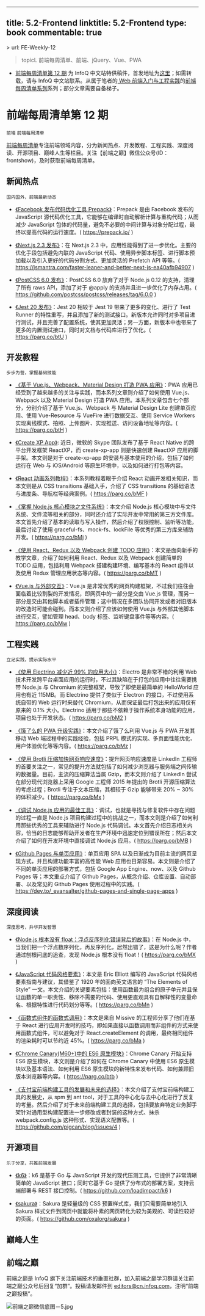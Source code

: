 
---
title: 5.2-Frontend
linktitle: 5.2-Frontend
type: book
commentable: true
---

﻿> url: FE-Weekly-12
> topicL 前端每周清单、前端、jQuery、Vue、PWA

- [前端每周清单第 12 期](https://zhuanlan.zhihu.com/p/26780461) 为 InfoQ 中文站特供稿件，首发地址为[这里](https://parg.co/btd)；如需转载，请与 InfoQ 中文站联系。从属于笔者的[ Web 前端入门与工程实践](https://github.com/wx-chevalier/Web-Development-And-Engineering-Practices)的[前端每周清单系列](https://parg.co/bh1)系列；部分文章需要自备梯子。

# 前端每周清单第 12 期

`前端` `前端每周清单`

[前端每周清单](http://www.infoq.com/cn/FE-Weekly)专注前端领域内容，分为新闻热点、开发教程、工程实践、深度阅读、开源项目、巅峰人生等栏目。关注【前端之巅】微信公众号(ID：frontshow)，及时获取前端每周清单。

## 新闻热点

`国内国外，前端最新动态`

- [《Facebook 发布代码优化工具 Prepack》](https://prepack.io/)：Prepack 是由 Facebook 发布的 JavaScript 源代码优化工具，它能够在编译时自动解析计算与重构代码；从而减少 JavaScript 包体的代码量，避免不必要的中间计算与对象分配过程，最终以提高代码的运行速度。( https://prepack.io/ )

- [《Next.js 2.3 发布》](https://jsmantra.com/faster-leaner-and-better-next-js-ea40afb94907)：在 Next.js 2.3 中，应用性能得到了进一步优化。主要的优化手段包括避免内联的 JavaScript 代码、使用异步脚本标签、进行脚本预加载以及引入更好的代码分割方式、更加灵活的 Prefetch API 等等。( https://jsmantra.com/faster-leaner-and-better-next-js-ea40afb94907 )

- [《PostCSS 6.0 发布》](https://github.com/postcss/postcss/releases/tag/6.0.0)：PostCSS 6.0 放弃了对于 Node.js 0.12 的支持，清理了所有 raws API，添加了对于 @apply 的支持并且进一步优化了内存占用。( https://github.com/postcss/postcss/releases/tag/6.0.0 )

- [《Jest 20 发布》](https://parg.co/btU)：Jest 20 相较于 Jest 19 带来了更多的变化、进行了 Test Runner 的特性重写，并且添加了新的测试接口。新版本允许同时对多项目进行测试，并且完善了配置系统，使其更加灵活；另一方面，新版本中也带来了更多的内置测试接口，同时对文档与代码库进行了优化。( https://parg.co/btU )

## 开发教程

`步步为营，掌握基础技能`

- [《基于 Vue.js、Webpack、Material Design 打造 PWA 应用》](https://parg.co/btH)：PWA 应用已经受到了越来越多的关注与实践，而本系列文章则介绍了如何使用 Vue.js、Webpack 以及 Material Design 打造 PWA 应用。本系列文章包含七个部分，分别介绍了基于 Vue.js、Webpack 与 Material Design Lite 创建单页应用、使用 Vue-Resource 与 VueFire 进行数据交互、使用 Service Workers 实现离线模式、拍照、上传图片、实现推送、访问设备地址等内容。( https://parg.co/btH )

- [《Create XP App》](https://parg.co/bMg): 近日，微软的 Skype 团队发布了基于 React Native 的跨平台开发框架 ReactXP，而 create-xp-app 则是快速创建 ReactXP 应用的脚手架。本文则是对于 create-xp-app 的安装与基本使用的介绍，包括了如何运行在 Web 与 iOS/Android 等原生环境中，以及如何进行打包等内容。

- [《React 动画系列教程》](https://parg.co/bMF)：本系列教程着眼于介绍 React 动画开发相关知识，而本文则是从 CSS transitions 基础入手，介绍了 CSS transitions 的基础语法与进度条、导航栏等经典案例。( https://parg.co/bMF )

- [《掌握 Node.js 核心模块之文件系统》](https://parg.co/bMj)：本文介绍 Node.js 核心模块中与文件系统、文件流等相关的部分，同时还介绍了实际开发中常用的第三方文件库。本文首先介绍了基本的读取与写入操作，然后介绍了权限控制、监听等功能，最后讨论了使用 graceful-fs、mock-fs、lockFile 等优秀的第三方库来辅助开发。( https://parg.co/bMj )

- [《使用 React、Redux 以及 Webpack 创建 TODO 应用》](https://parg.co/bMT)：本文是面向新手的教学文章，介绍了如何利用 React、Redux 以及 Webpack 创建简单的 TODO 应用，包括利用 Webpack 搭建构建环境、编写基本的 React 组件以及使用 Redux 管理应用状态等内容。( https://parg.co/bMT )

- [《Vue.js 与外部交互》](http://vuejsdevelopers.com/2017/05/01/vue-js-cant-help-head-body/)：Vue.js 是非常优秀的网页构建框架，不过我们往往会面临着比较割裂的开发情况，即网页中的一部分是交由 Vue.js 管理，而另一部分是交由其他脚本或者插件管理；这中情况在多团队协同开发或者对旧版本的改造时可能会碰到。而本文则介绍了应该如何使用 Vue.js 与外部其他脚本进行交互，譬如管理 head、body 标签、监听键盘事件等等内容。( https://parg.co/bMw )

## 工程实践

`立足实践，提示实际水平`

- [《使用 Electrino 减少近 99% 的应用大小》](https://parg.co/bM2)：Electro 是非常不错的利用 Web 技术开发跨平台桌面应用的运行时，不过其缺陷在于打包的应用中往往需要携带 Node.js 与 Chromium 的完整框架，导致了即使是最简单的 HelloWorld 应用也有近 115MB。而 Electrino 提供了类似于 Electron 的接口，不过使用系统自带的 Web 运行时来替代 Chromium，从而保证最后打包出来的应用仅有原来的 0.1% 大小。Electrino 适用于那些不依赖于操作系统本身功能的应用，项目也处于开发状态。( https://parg.co/bM2 )

- [《饿了么的 PWA 升级实践》](https://parg.co/bMz)：本文介绍了饿了么利用 Vue.js 与 PWA 开发其移动 Web 端过程中的实践经验，包括 PRPL 模式的实现、多页面性能优化、用户体验优化等等内容。( https://parg.co/bMz )

- [《使用 Brotli 压缩加快网页响应速度》](https://parg.co/bMx)：提升网页响应速度是 LinkedIn 工程师的首要关注之一，常见的提升方法就包括了如何减少浏览器与服务端之间传输的数据量。目前，主流的压缩算法当属 Gzip，而本文则介绍了 LinkedIn 尝试在部分现代浏览器上采用 Google 工程师 2015 年提出的 Brotli 开源压缩算法的考虑过程；Brotli 专注于文本压缩，其相较于 Gzip 能够带来 20% ~ 30% 的体积减少。( https://parg.co/bMx )

- [《调试 Node.js 应用的最佳工具》](https://parg.co/bMB)：调试，也就是寻找与修复软件中存在问题的过程一直是 Node.js 项目构建过程中的挑战之一，而本文则是介绍了如何利用那些优秀的工具来辅助进行 Node.js 代码调试。本文首先介绍日志相关内容，恰当的日志能够帮助开发者在生产环境中迅速定位到错误所在；然后本文介绍了如何在开发环境中直接调试 Node.js 应用。( https://parg.co/bMB )

- [《Github Pages 与单页应用》](https://dev.to/_evansalter/github-pages-and-single-page-apps)：单页应用 SPA 以及日渐成为目前主流的网页呈现方式，并且构建功能丰富的高性能 Web 应用也日渐容易。本文则是介绍了不同的单页应用的部署方式，包括 Google App Engine、now、以及 Github Pages 等；本文重点介绍了 Github Pages，从概念介绍、仓库设置、自动部署、以及常见的 Github Pages 使用过程中的实践。( https://dev.to/_evansalter/github-pages-and-single-page-apps )

## 深度阅读

`深度思考，升华开发智慧`

- [《Node.js 根本没有 float：浮点反序列化错误背后的故事》](https://parg.co/bMX)：在 Node.js 中，当我们把一个浮点数序列化，再反序列化，居然出错了，这是为什么呢？作者通过刨根问底的追查，发现 Node.js 根本没有 float！( https://parg.co/bMX )

- [《JavaScript 代码风格要素》](https://parg.co/bMn)：本文是 Eric Elliott 编写的 JavaScript 代码风格要素指南与建议，其借鉴了 1920 年的面向英文语言的 “The Elements of Style” 一文。本文介绍的关键要素包括：使用函数最为组合的原子单元并且保证函数的单一职责性、移除不需要的代码、使用更直观具有自解释性的变量命名、根据特性进行代码划分等等。( https://parg.co/bMn )

- [《函数式组件的函数式调用》](https://parg.co/bMa)：本文是来自 Missive 的工程师分享了他们在基于 React 进行应用开发时的技巧，即如果直接以函数调用而非组件的方式来使用函数式组件，可以避免对于 React.createElement 的调用，最终相同组件的渲染耗时可以节约近 45%。( https://parg.co/bMa )

- [《Chrome Canary(M60+)中的 ES6 原生模块》](https://parg.co/btb)：Chrome Canary 开始支持 ES6 原生模块，本文则是介绍了如何在 Chrome Canary 中使用 ES6 原生模块以及基本语法、如何利用 ES6 原生模块的新特性来发布代码、如何兼顾旧版本浏览器等内容。( https://parg.co/btb )

- [《支付宝前端构建工具的发展和未来的选择》](https://github.com/pigcan/blog/issues/4)：本文介绍了支付宝前端构建工具的发展史，从 spm 到 ant tool，对于工具的中心化与去中心化进行了反复的考量。然后介绍了对于未来前端构建工具的选择，包括要放弃特定业务脚手架针对通用型构建配置进一步修改或者封装的这种方式、抹杀 webpack.config.js 这种形式、实现语义配置等。( https://github.com/pigcan/blog/issues/4 )

## 开源项目

`乐于分享，共推前端发展`

- [《k6》](https://github.com/loadimpact/k6)：k6 是基于 Go 与 JavaScript 开发的现代压测工具，它提供了非常清晰简单的 JavaScript 接口；同时它基于 Go 提供了分布式的部署方案，支持云端部署与 REST 接口控制。( https://github.com/loadimpact/k6 )

- [《sakura》](https://github.com/oxalorg/sakura)：Sakura 是轻量级的 CSS 预置样式库，我们只需要简单地引入 Sakura 样式文件到网页中就能将朴素的网页转化为较为美观的、可读性较好的页面。( https://github.com/oxalorg/sakura )

## 巅峰人生

## 前端之巅

前端之巅是 InfoQ 旗下关注前端技术的垂直社群，加入前端之巅学习群请关注前端之巅公众号后回复“加群”。投稿请发邮件到 editors@cn.infoq.com，注明“前端之巅投稿”。

![前端之巅微信底图－5.jpg](http://upload-images.jianshu.io/upload_images/1647496-01712a993d2b23de.jpg?imageMogr2/auto-orient/strip%7CimageView2/2/w/1240)

    